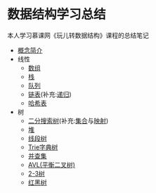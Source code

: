 # 数据结构学习总结
本人学习慕课网《玩儿转数据结构》课程的总结笔记
* [概念简介](https://github.com/Ywfy/Learning-Data-Structure/blob/master/Introduction.md)
* 线性
  * [数组](https://github.com/Ywfy/Learning-Data-Structure/blob/master/Arrays/README.md)
  * [栈](https://github.com/Ywfy/Learning-Data-Structure/blob/master/Stack%20And%20Queue/README.md)
  * [队列](https://github.com/Ywfy/Learning-Data-Structure/blob/master/Stack%20And%20Queue/Queue.md)
  * [链表](https://github.com/Ywfy/Learning-Data-Structure/blob/master/List/README.md)(补充:[递归](https://github.com/Ywfy/Learning-Data-Structure/blob/master/List/Recursion.md))
  * [哈希表](https://github.com/Ywfy/Learning-Data-Structure/blob/master/hash%20table/README.md)
* 树
  * [二分搜索树](https://github.com/Ywfy/Learning-Data-Structure/blob/master/Binary%20Search%20Tree/README.md)(补充:[集合](https://github.com/Ywfy/Learning-Data-Structure/blob/master/Set%20and%20Map/README.md#%E9%9B%86%E5%90%88)与[映射](https://github.com/Ywfy/Learning-Data-Structure/blob/master/Set%20and%20Map/Map.md))
  * [堆](https://github.com/Ywfy/Learning-Data-Structure/blob/master/Heap/README.md)
  * [线段树](https://github.com/Ywfy/Learning-Data-Structure/blob/master/Segment%20tree/README.md)
  * [Trie字典树](https://github.com/Ywfy/Learning-Data-Structure/blob/master/Trie/README.md)
  * [并查集](https://github.com/Ywfy/Learning-Data-Structure/blob/master/Union%20Find/README.md)
  * [AVL(平衡二叉树)](https://github.com/Ywfy/Learning-Data-Structure/blob/master/AVL/README.md)
  * [2-3树](https://github.com/Ywfy/Learning-Data-Structure/blob/master/2-3%20Tree/README.md)
  * [红黑树](https://github.com/Ywfy/Learning-Data-Structure/blob/master/Red%20Black%20Tree/README.md)

  
